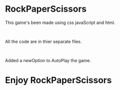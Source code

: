 # RockPaperScissors

This game's been made using css javaScript and html.

<br>

All the code are in thier separate files.

<br>

Added a newOption to AutoPlay the game.

# Enjoy RockPaperScissors
